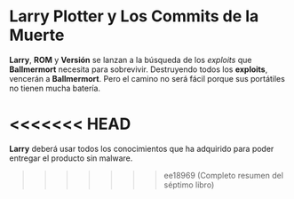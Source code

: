 
# Larry Plotter y Los Commits de la Muerte

**Larry**, **ROM** y **Versión** se lanzan a la búsqueda de los *exploits* que 
**Ballmermort** necesita para sobrevivir. 
Destruyendo todos los **exploits**, vencerán a **Ballmermort**.
Pero el camino no será fácil porque sus portátiles no tienen mucha batería.

<<<<<<< HEAD
=======
**Larry** deberá usar todos los conocimientos que ha adquirido para 
poder entregar el producto sin malware. 
>>>>>>> ee18969 (Completo resumen del séptimo libro)
